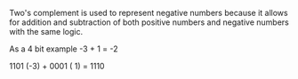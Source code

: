 Two's complement is used to represent negative numbers because it allows for addition and subtraction of both positive numbers and negative numbers with the same logic.  

As a 4 bit example -3 + 1 = -2

  1101 (-3)
\+ 0001 ( 1)
\= 1110


